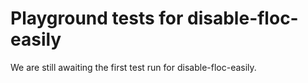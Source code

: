 # Playground tests for disable-floc-easily
We are still awaiting the first test run for disable-floc-easily.
